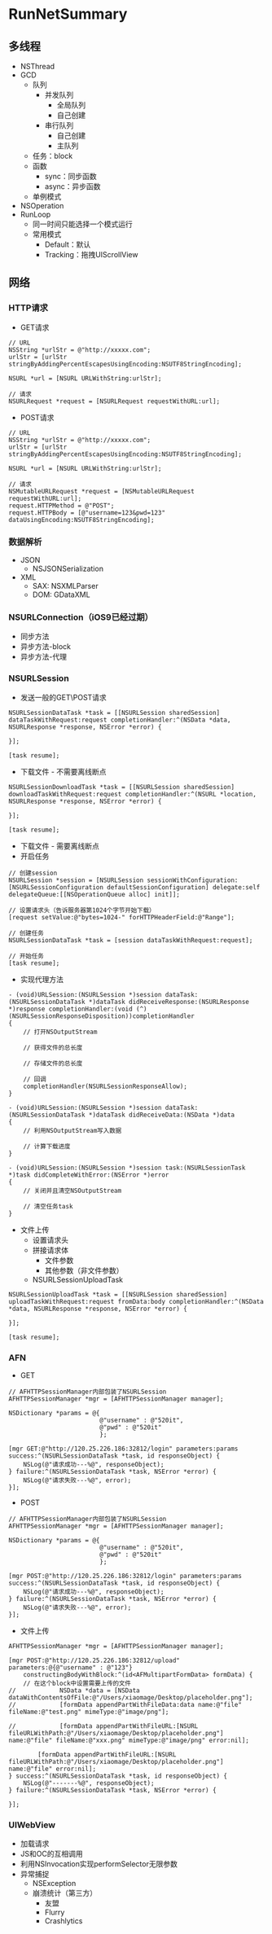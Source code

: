 # RunNetSummary

## 多线程
- NSThread
- GCD
    - 队列
        - 并发队列
            - 全局队列
            - 自己创建
        - 串行队列
            - 自己创建
            - 主队列
    - 任务：block
    - 函数
        - sync：同步函数
        - async：异步函数
    - 单例模式
- NSOperation
- RunLoop
    - 同一时间只能选择一个模式运行
    - 常用模式
        - Default：默认
        - Tracking：拖拽UIScrollView

## 网络
### HTTP请求
- GET请求

```objc
// URL
NSString *urlStr = @"http://xxxxx.com";
urlStr = [urlStr stringByAddingPercentEscapesUsingEncoding:NSUTF8StringEncoding];

NSURL *url = [NSURL URLWithString:urlStr];

// 请求
NSURLRequest *request = [NSURLRequest requestWithURL:url];
```

- POST请求

```objc
// URL
NSString *urlStr = @"http://xxxxx.com";
urlStr = [urlStr stringByAddingPercentEscapesUsingEncoding:NSUTF8StringEncoding];

NSURL *url = [NSURL URLWithString:urlStr];

// 请求
NSMutableURLRequest *request = [NSMutableURLRequest requestWithURL:url];
request.HTTPMethod = @"POST";
request.HTTPBody = [@"username=123&pwd=123" dataUsingEncoding:NSUTF8StringEncoding];
```

### 数据解析
- JSON
    - NSJSONSerialization
- XML
    - SAX: NSXMLParser
    - DOM: GDataXML

### NSURLConnection（iOS9已经过期）
- 同步方法
- 异步方法-block
- 异步方法-代理

### NSURLSession
- 发送一般的GET\POST请求

```objc
NSURLSessionDataTask *task = [[NSURLSession sharedSession] dataTaskWithRequest:request completionHandler:^(NSData *data, NSURLResponse *response, NSError *error) {

}];

[task resume];
```

- 下载文件 - 不需要离线断点

```objc
NSURLSessionDownloadTask *task = [[NSURLSession sharedSession] downloadTaskWithRequest:request completionHandler:^(NSURL *location, NSURLResponse *response, NSError *error) {

}];

[task resume];
```

- 下载文件 - 需要离线断点
- 开启任务

```objc
// 创建session
NSURLSession *session = [NSURLSession sessionWithConfiguration:[NSURLSessionConfiguration defaultSessionConfiguration] delegate:self delegateQueue:[[NSOperationQueue alloc] init]];

// 设置请求头（告诉服务器第1024个字节开始下载）
[request setValue:@"bytes=1024-" forHTTPHeaderField:@"Range"];

// 创建任务
NSURLSessionDataTask *task = [session dataTaskWithRequest:request];

// 开始任务
[task resume];
```

- 实现代理方法

```objc
- (void)URLSession:(NSURLSession *)session dataTask:(NSURLSessionDataTask *)dataTask didReceiveResponse:(NSURLResponse *)response completionHandler:(void (^)(NSURLSessionResponseDisposition))completionHandler
{
    // 打开NSOutputStream

    // 获得文件的总长度

    // 存储文件的总长度

    // 回调
    completionHandler(NSURLSessionResponseAllow);
}

- (void)URLSession:(NSURLSession *)session dataTask:(NSURLSessionDataTask *)dataTask didReceiveData:(NSData *)data
{
    // 利用NSOutputStream写入数据

    // 计算下载进度
}

- (void)URLSession:(NSURLSession *)session task:(NSURLSessionTask *)task didCompleteWithError:(NSError *)error
{
    // 关闭并且清空NSOutputStream

    // 清空任务task
}
```

- 文件上传
    - 设置请求头
    - 拼接请求体
        - 文件参数
        - 其他参数（非文件参数）
    - NSURLSessionUploadTask

```objc
NSURLSessionUploadTask *task = [[NSURLSession sharedSession] uploadTaskWithRequest:request fromData:body completionHandler:^(NSData *data, NSURLResponse *response, NSError *error) {

}];

[task resume];
```

### AFN
- GET

```objc
// AFHTTPSessionManager内部包装了NSURLSession
AFHTTPSessionManager *mgr = [AFHTTPSessionManager manager];

NSDictionary *params = @{
                         @"username" : @"520it",
                         @"pwd" : @"520it"
                         };

[mgr GET:@"http://120.25.226.186:32812/login" parameters:params success:^(NSURLSessionDataTask *task, id responseObject) {
    NSLog(@"请求成功---%@", responseObject);
} failure:^(NSURLSessionDataTask *task, NSError *error) {
    NSLog(@"请求失败---%@", error);
}];
```

- POST

```objc
// AFHTTPSessionManager内部包装了NSURLSession
AFHTTPSessionManager *mgr = [AFHTTPSessionManager manager];

NSDictionary *params = @{
                         @"username" : @"520it",
                         @"pwd" : @"520it"
                         };

[mgr POST:@"http://120.25.226.186:32812/login" parameters:params success:^(NSURLSessionDataTask *task, id responseObject) {
    NSLog(@"请求成功---%@", responseObject);
} failure:^(NSURLSessionDataTask *task, NSError *error) {
    NSLog(@"请求失败---%@", error);
}];
```

- 文件上传

```objc
AFHTTPSessionManager *mgr = [AFHTTPSessionManager manager];

[mgr POST:@"http://120.25.226.186:32812/upload" parameters:@{@"username" : @"123"}
    constructingBodyWithBlock:^(id<AFMultipartFormData> formData) {
    // 在这个block中设置需要上传的文件
//            NSData *data = [NSData dataWithContentsOfFile:@"/Users/xiaomage/Desktop/placeholder.png"];
//            [formData appendPartWithFileData:data name:@"file" fileName:@"test.png" mimeType:@"image/png"];

//            [formData appendPartWithFileURL:[NSURL fileURLWithPath:@"/Users/xiaomage/Desktop/placeholder.png"] name:@"file" fileName:@"xxx.png" mimeType:@"image/png" error:nil];

        [formData appendPartWithFileURL:[NSURL fileURLWithPath:@"/Users/xiaomage/Desktop/placeholder.png"] name:@"file" error:nil];
} success:^(NSURLSessionDataTask *task, id responseObject) {
    NSLog(@"-------%@", responseObject);
} failure:^(NSURLSessionDataTask *task, NSError *error) {

}];
```

### UIWebView
- 加载请求
- JS和OC的互相调用
- 利用NSInvocation实现performSelector无限参数
- 异常捕捉
    - NSException
    - 崩溃统计（第三方）
        - 友盟
        - Flurry
        - Crashlytics
